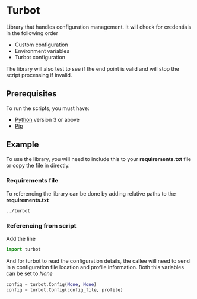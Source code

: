 # Turbot

Library that handles configuration management.
It will check for credentials in the following order

- Custom configuration
- Environment variables
- Turbot configuration

The library will also test to see if the end point is valid and will stop the script processing if invalid.

## Prerequisites

To run the scripts, you must have:

- [Python](https://www.python.org/) version 3 or above
- [Pip](https://pip.pypa.io/)

## Example

To use the library, you will need to include this to your **requirements.txt** file or copy the file in directly.

### Requirements file

To referencing the library can be done by adding relative paths to the **requirements.txt**

```
../turbot
```

### Referencing from script

Add the line

```python
import turbot
```

And for turbot to read the configuration details, the callee will need to send in a configuration file location and profile information.
Both this variables can be set to _None_

```python
config = turbot.Config(None, None)
config = turbot.Config(config_file, profile)
```
